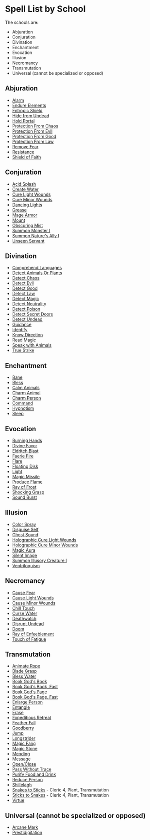 # Spell List by School

The schools are:

- Abjuration
- Conjuration
- Divination
- Enchantment
- Evocation
- Illusion
- Necromancy
- Transmutation
- Universal (cannot be specialized or opposed)

## Abjuration

- [Alarm](/Magic/A/Alarm.md)
- [Endure Elements](/Magic/E/EndureElements.md)
- [Entropic Shield](/Magic/E/EntropicShield.md)
- [Hide from Undead](/Magic/H/HideFromUndead.md)
- [Hold Portal](/Magic/H/HoldPortal.md)
- [Protection From Chaos](/Magic/P/ProtectionFromChaos.md)
- [Protection From Evil](/Magic/P/ProtectionFromEvil.md)
- [Protection From Good](/Magic/P/ProtectionFromGood.md)
- [Protection From Law](/Magic/P/ProtectionFromLaw.md)
- [Remove Fear](/Magic/R/RemoveFear.md)
- [Resistance](/Magic/R/Resistance.md)
- [Shield of Faith](/Magic/S/ShieldOfFaith.md)

## Conjuration

- [Acid Splash](/Magic/A/AcidSplash.md)
- [Create Water](/Magic/C/CreateWater.md)
- [Cure Light Wounds](/Magic/C/CureLightWounds.md)
- [Cure Minor Wounds](/Magic/C/CureMinorWounds.md)
- [Dancing Lights](/Magic/D/DancingLights.md)
- [Grease](/Magic/G/Grease.md)
- [Mage Armor](/Magic/M/MageArmor.md)
- [Mount](/Magic/M/Mount.md)
- [Obscuring Mist](/Magic/O/ObscuringMist.md)
- [Summon Monster I](/Magic/S/SummonMonster1.md)
- [Summon Nature's Ally I](/Magic/S/SummonNaturesAlly1.md)
- [Unseen Servant](/Magic/U/UnseenServant.md)

## Divination

- [Comprehend Languages](/Magic/C/ComprehendLanguages.md)
- [Detect Animals Or Plants](/Magic/D/DetectAnimalsOrPlants.md)
- [Detect Chaos](/Magic/D/DetectChaos.md)
- [Detect Evil](/Magic/D/DetectEvil.md)
- [Detect Good](/Magic/D/DetectGood.md)
- [Detect Law](/Magic/D/DetectLaw.md)
- [Detect Magic](/Magic/D/DetectMagic.md)
- [Detect Neutrality](/Magic/D/DetectNeutrality.md)
- [Detect Poison](/Magic/D/DetectPoison.md)
- [Detect Secret Doors](/Magic/D/DetectSecretDoors.md)
- [Detect Undead](/Magic/D/DetectUndead.md)
- [Guidance](/Magic/G/Guidance.md)
- [Identify](/Magic/I/Identify.md)
- [Know Direction](/Magic/K/KnowDirection.md)
- [Read Magic](/Magic/R/ReadMagic.md)
- [Speak with Animals](/Magic/S/SpeakWithAnimals.md)
- [True Strike](/Magic/T/TrueStrike.md)

## Enchantment

- [Bane](/Magic/B/Bane.md)
- [Bless](/Magic/B/Bless.md)
- [Calm Animals](/Magic/C/CalmAnimals.md)
- [Charm Animal](/Magic/C/CharmAnimal.md)
- [Charm Person](/Magic/C/CharmPerson.md)
- [Command](/Magic/C/Command.md)
- [Hypnotism](/Magic/H/Hypnotism.md)
- [Sleep](/Magic/S/Sleep.md)

## Evocation

- [Burning Hands](/Magic/B/BurningHands.md)
- [Divine Favor](/Magic/D/DivineFavor.md)
- [Eldritch Blast](/Magic/E/EldritchBlast.md)
- [Faerie Fire](/Magic/F/FaerieFire.md)
- [Flare](/Magic/F/Flare.md)
- [Floating Disk](/Magic/F/FloatingDisk.md)
- [Light](/Magic/L/Light.md)
- [Magic Missile](/Magic/M/MagicMissile.md)
- [Produce Flame](/Magic/P/ProduceFlame.md)
- [Ray of Frost](/Magic/R/RayOfFrost.md)
- [Shocking Grasp](/Magic/S/ShockingGrasp.md)
- [Sound Burst](/Magic/S/SoundBurst.md)

## Illusion

- [Color Spray](/Magic/C/ColorSpray.md)
- [Disguise Self](/Magic/D/DisguiseSelf.md)
- [Ghost Sound](/Magic/G/GhostSound.md)
- [Holographic Cure Light Wounds](/Magic/H/HolographicCureLightWounds.md)
- [Holographic Cure Minor Wounds](/Magic/H/HolographicCureMinorWounds.md)
- [Magic Aura](/Magic/M/MagicAura.md)
- [Silent Image](/Magic/S/SilentImage.md)
- [Summon Illusory Creature I](/Magic/S/SummonIllusoryCreature1.md)
- [Ventriloquism](/Magic/V/Ventriloquism.md)

## Necromancy

- [Cause Fear](/Magic/C/CauseFear.md)
- [Cause Light Wounds](/Magic/C/CauseLightWounds.md)
- [Cause Minor Wounds](/Magic/C/CauseMinorWounds.md)
- [Chill Touch](/Magic/C/ChillTouch.md)
- [Curse Water](/Magic/C/CurseWater.md)
- [Deathwatch](/Magic/D/Deathwatch.md)
- [Disrupt Undead](/Magic/D/DisruptUndead.md)
- [Doom](/Magic/D/Doom.md)
- [Ray of Enfeeblement](/Magic/R/RayOfEnfeeblement.md)
- [Touch of Fatigue](/Magic/T/TouchOfFatigue.md)

## Transmutation

- [Animate Rope](/Magic/A/AnimateRope.md)
- [Blade Grasp](/Magic/B/BladeGrasp.md)
- [Bless Water](/Magic/B/BlessWater.md)
- [Book God's Book](/Magic/B/BookGodsBook.md)
- [Book God's Book, Fast](/Magic/B/BookGodsBookFast.md)
- [Book God's Page](/Magic/B/BookGodsPage.md)
- [Book God's Page, Fast](/Magic/B/BookGodsPageFast.md)
- [Enlarge Person](/Magic/E/EnlargePerson.md)
- [Entangle](/Magic/E/Entangle.md)
- [Erase](/Magic/E/Erase.md)
- [Expeditious Retreat](/Magic/E/ExpeditiousRetreat.md)
- [Feather Fall](/Magic/F/FeatherFall.md)
- [Goodberry](/Magic/G/Goodberry.md)
- [Jump](/Magic/J/Jump.md)
- [Longstrider](/Magic/L/Longstrider.md)
- [Magic Fang](/Magic/M/MagicFang.md)
- [Magic Stone](/Magic/M/MagicStone.md)
- [Mending](/Magic/M/Mending.md)
- [Message](/Magic/M/Message.md)
- [Open/Close](/Magic/O/OpenClose.md)
- [Pass Without Trace](/Magic/P/PassWithoutTrace.md)
- [Purify Food and Drink](/Magic/P/PurifyFoodAndDrink.md)
- [Reduce Person](/Magic/R/ReducePerson.md)
- [Shillelagh](/Magic/S/Shillelagh.md)
- [Snakes to Sticks](/Magic/S/SnakesToSticks.md) - Cleric 4, Plant, Transmutation
- [Sticks to Snakes](/Magic/S/SticksToSnakes.md) - Cleric 4, Plant, Transmutation
- [Virtue](/Magic/V/Virtue.md)

## Universal (cannot be specialized or opposed)

- [Arcane Mark](/Magic/A/ArcaneMark.md)
- [Prestidigitation](/Magic/P/Prestidigitation.md)
